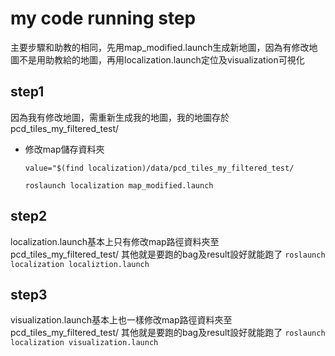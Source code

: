 # my code running step
主要步驟和助教的相同，先用map_modified.launch生成新地圖，因為有修改地圖不是用助教給的地圖，再用localization.launch定位及visualization可視化
## step1
因為我有修改地圖，需重新生成我的地圖，我的地圖存於pcd_tiles_my_filtered_test/
- 修改map儲存資料夾
    ```
    value="$(find localization)/data/pcd_tiles_my_filtered_test/
    ```
    ```
    roslaunch localization map_modified.launch
    ```
## step2
localization.launch基本上只有修改map路徑資料夾至pcd_tiles_my_filtered_test/
其他就是要跑的bag及result設好就能跑了
     ```
       roslaunch localization localiztion.launch
    ```
## step3
visualization.launch基本上也一樣修改map路徑資料夾至pcd_tiles_my_filtered_test/
其他就是要跑的bag及result設好就能跑了
     ```
       roslaunch localization visualization.launch
    ```
    